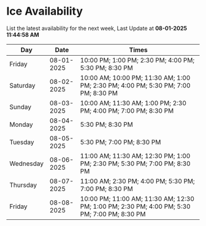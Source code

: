 # Ice Availability

List the latest availability for the next week, Last Update at **08-01-2025 11:44:58 AM**

| Day         | Date        | Times       |
| ----------- | ----------- | ----------- |
|Friday|08-01-2025|10:00 PM; 1:00 PM; 2:30 PM; 4:00 PM; 5:30 PM; 8:30 PM|
|Saturday|08-02-2025|10:00 AM; 10:00 PM; 11:30 AM; 1:00 PM; 2:30 PM; 4:00 PM; 5:30 PM; 7:00 PM; 8:30 PM|
|Sunday|08-03-2025|10:00 AM; 11:30 AM; 1:00 PM; 2:30 PM; 4:00 PM; 7:00 PM; 8:30 PM|
|Monday|08-04-2025|5:30 PM; 8:30 PM|
|Tuesday|08-05-2025|5:30 PM; 7:00 PM; 8:30 PM|
|Wednesday|08-06-2025|11:00 AM; 11:30 AM; 12:30 PM; 1:00 PM; 2:30 PM; 5:30 PM; 7:00 PM; 8:30 PM|
|Thursday|08-07-2025|11:00 AM; 2:30 PM; 4:00 PM; 5:30 PM; 7:00 PM; 8:30 PM|
|Friday|08-08-2025|10:00 PM; 11:00 AM; 11:30 AM; 12:30 PM; 1:00 PM; 2:30 PM; 4:00 PM; 5:30 PM; 7:00 PM; 8:30 PM|
